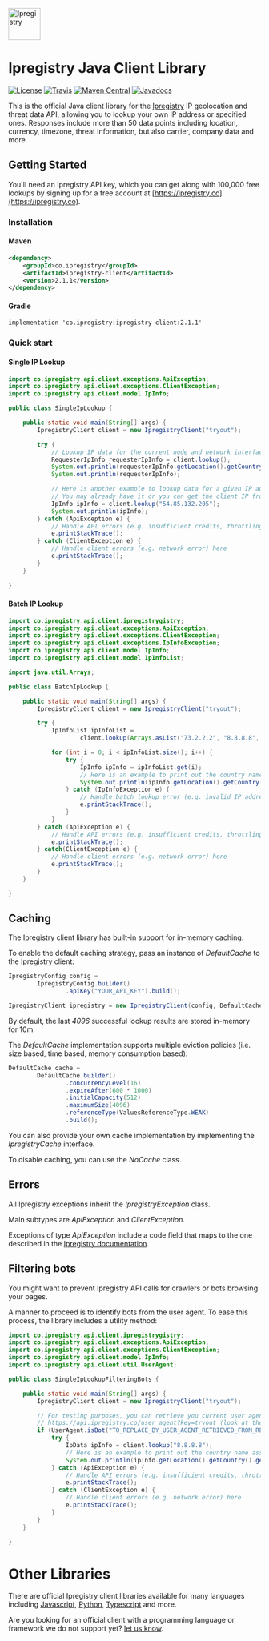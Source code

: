 [<img src="https://ipregistry.co/assets/icons/icon-72x72.png" alt="Ipregistry" width="64"/>](https://ipregistry.co/) 
# Ipregistry Java Client Library

[![License](http://img.shields.io/:license-apache-blue.svg)](LICENSE)
[![Travis](https://travis-ci.com/ipregistry/ipregistry-java.svg?branch=master&style=flat-square)](https://travis-ci.com/ipregistry/ipregistry-java)
[![Maven Central](https://img.shields.io/maven-central/v/co.ipregistry/ipregistry-client.svg)](https://search.maven.org/search?q=g:co.ipregistry%20AND%20a:ipregistry-client)
[![Javadocs](https://www.javadoc.io/badge/co.ipregistry/ipregistry-client.svg)](https://www.javadoc.io/doc/co.ipregistry/ipregistry-client)


This is the official Java client library for the [Ipregistry](https://ipregistry.co) IP geolocation and threat data API, 
allowing you to lookup your own IP address or specified ones. Responses include more than 50 data points including 
location, currency, timezone, threat information, but also carrier, company data and more.

## Getting Started

You'll need an Ipregistry API key, which you can get along with 100,000 free lookups by signing up for a free account at [https://ipregistry.co](https://ipregistry.co).

### Installation

#### Maven

```xml
<dependency>
    <groupId>co.ipregistry</groupId>
    <artifactId>ipregistry-client</artifactId>
    <version>2.1.1</version>
</dependency>
```

#### Gradle

```
implementation 'co.ipregistry:ipregistry-client:2.1.1'
```

### Quick start

#### Single IP Lookup

```java
import co.ipregistry.api.client.exceptions.ApiException;
import co.ipregistry.api.client.exceptions.ClientException;
import co.ipregistry.api.client.model.IpInfo;

public class SingleIpLookup {

    public static void main(String[] args) {
        IpregistryClient client = new IpregistryClient("tryout");

        try {
            // Lookup IP data for the current node and network interface used to execute this code
            RequesterIpInfo requesterIpInfo = client.lookup();
            System.out.println(requesterIpInfo.getLocation().getCountry().getName());
            System.out.println(requesterIpInfo);

            // Here is another example to lookup data for a given IP address
            // You may already have it or you can get the client IP from a request header
            IpInfo ipInfo = client.lookup("54.85.132.205");
            System.out.println(ipInfo);
        } catch (ApiException e) {
            // Handle API errors (e.g. insufficient credits, throttling) here
            e.printStackTrace();
        } catch (ClientException e) {
            // Handle client errors (e.g. network error) here
            e.printStackTrace();
        }
    }
    
}
```

#### Batch IP Lookup

```java
import co.ipregistry.api.client.ipregistrygistry;
import co.ipregistry.api.client.exceptions.ApiException;
import co.ipregistry.api.client.exceptions.ClientException;
import co.ipregistry.api.client.exceptions.IpInfoException;
import co.ipregistry.api.client.model.IpInfo;
import co.ipregistry.api.client.model.IpInfoList;

import java.util.Arrays;

public class BatchIpLookup {

    public static void main(String[] args) {
        IpregistryClient client = new IpregistryClient("tryout");

        try {
            IpInfoList ipInfoList =
                    client.lookup(Arrays.asList("73.2.2.2", "8.8.8.8", "2001:67c:2e8:22::c100:68b"));

            for (int i = 0; i < ipInfoList.size(); i++) {
                try {
                    IpInfo ipInfo = ipInfoList.get(i);
                    // Here is an example to print out the country name associated with each IP address
                    System.out.println(ipInfo.getLocation().getCountry().getName());
                } catch (IpInfoException e) {
                    // Handle batch lookup error (e.g. invalid IP address) here
                    e.printStackTrace();
                }
            }
        } catch (ApiException e) {
            // Handle API errors (e.g. insufficient credits, throttling) here
            e.printStackTrace();
        } catch(ClientException e) {
            // Handle client errors (e.g. network error) here
            e.printStackTrace();
        }
    }

}
```

## Caching

The Ipregistry client library has built-in support for in-memory caching.

To enable the default caching strategy, pass an instance of _DefaultCache_ to the Ipregistry client:

```java
IpregistryConfig config =
        IpregistryConfig.builder()
                .apiKey("YOUR_API_KEY").build();

IpregistryClient ipregistry = new IpregistryClient(config, DefaultCache.builder().build());
```

By default, the last _4096_ successful lookup results are stored in-memory for 10m.

The _DefaultCache_ implementation supports multiple eviction policies (i.e. size based, time based, memory consumption based):

```java
DefaultCache cache =
        DefaultCache.builder()
                .concurrencyLevel(16)
                .expireAfter(600 * 1000)
                .initialCapacity(512)
                .maximumSize(4096)
                .referenceType(ValuesReferenceType.WEAK)
                .build();
```

You can also provide your own cache implementation by implementing the _IpregistryCache_ interface.

To disable caching, you can use the _NoCache_ class.

## Errors

All Ipregistry exceptions inherit the _IpregistryException_ class.

Main subtypes are _ApiException_ and _ClientException_.

Exceptions of type _ApiException_ include a code field that maps to the one described in the [Ipregistry documentation](https://ipregistry.co/docs/errors).

## Filtering bots

You might want to prevent Ipregistry API calls for crawlers or bots browsing your pages. 

A manner to proceed is to identify bots from the user agent. To ease this process, 
the library includes a utility method:

```java
import co.ipregistry.api.client.ipregistrygistry;
import co.ipregistry.api.client.exceptions.ApiException;
import co.ipregistry.api.client.exceptions.ClientException;
import co.ipregistry.api.client.model.IpInfo;
import co.ipregistry.api.client.util.UserAgent;

public class SingleIpLookupFilteringBots {

    public static void main(String[] args) {
        IpregistryClient client = new IpregistryClient("tryout");

        // For testing purposes, you can retrieve you current user agent from:
        // https://api.ipregistry.co/user_agent?key=tryout (look at the field named "header")
        if (UserAgent.isBot("TO_REPLACE_BY_USER_AGENT_RETRIEVED_FROM_REQUEST_HEADER")) {
            try {
                IpData ipInfo = client.lookup("8.8.8.8");
                // Here is an example to print out the country name associated with the IP address
                System.out.println(ipInfo.getLocation().getCountry().getName());
            } catch (ApiException e) {
                // Handle API errors (e.g. insufficient credits, throttling) here
                e.printStackTrace();
            } catch (ClientException e) {
                // Handle client errors (e.g. network error) here
                e.printStackTrace();
            }
        }
    }

}
```

# Other Libraries

There are official Ipregistry client libraries available for many languages including 
[Javascript](https://github.com/ipregistry/ipregistry-javascript), 
[Python](https://github.com/ipregistry/ipregistry-python), 
[Typescript](https://github.com/ipregistry/ipregistry-javascript) and more.

Are you looking for an official client with a programming language or framework we do not support yet? 
[let us know](mailto:support@ipregistry.co). 
